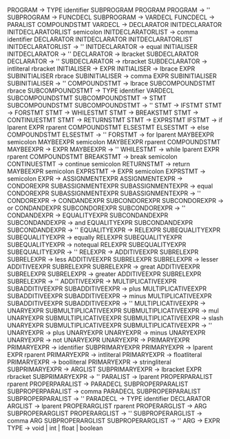 PROGRAM                         -> TYPE identifier SUBPROGRAM PROGRAM
PROGRAM                         -> ''
SUBPROGRAM                      -> FUNCDECL
SUBPROGRAM                      -> VARDECL 
FUNCDECL                        -> PARALIST COMPOUNDSTMT
VARDECL                         -> DECLARATOR INITDECLARATOR INITDECLARATORLIST semicolon
INITDECLARATORLIST              -> comma identifier DECLARATOR INITDECLARATOR INITDECLARATORLIST
INITDECLARATORLIST              -> ''
INITDECLARATOR                  -> equal INITIALISER
INITDECLARATOR                  -> ''
DECLARATOR                      -> lbracket SUBDECLARATOR
DECLARATOR                      -> ''
SUBDECLARATOR                   -> rbracket
SUBDECLARATOR                   -> intliteral rbracket
INITIALISER                     -> EXPR
INITIALISER                     -> lbrace EXPR SUBINITIALISER rbrace
SUBINITIALISER                  -> comma EXPR SUBINITIALISER
SUBINITIALISER                  -> ''
COMPOUNDSTMT                    -> lbrace SUBCOMPOUNDSTMT rbrace
SUBCOMPOUNDSTMT                 -> TYPE identifier VARDECL SUBCOMPOUNDSTMT
SUBCOMPOUNDSTMT                 -> STMT SUBCOMPOUNDSTMT
SUBCOMPOUNDSTMT                 -> ''
STMT                            -> IFSTMT
STMT                            -> FORSTMT
STMT                            -> WHILESTMT
STMT                            -> BREAKSTMT
STMT                            -> CONTINUESTMT
STMT                            -> RETURNSTMT
STMT                            -> EXPRSTMT
IFSTMT                          -> if lparent EXPR rparent COMPOUNDSTMT ELSESTMT
ELSESTMT                        -> else COMPOUNDSTMT
ELSESTMT                        -> ''
FORSTMT                         -> for lparent MAYBEEXPR semicolon MAYBEEXPR semicolon MAYBEEXPR rparent COMPOUNDSTMT
MAYBEEXPR                       -> EXPR
MAYBEEXPR                       -> ''
WHILESTMT                       -> while lparent EXPR rparent COMPOUNDSTMT
BREAKSTMT                       -> break semicolon
CONTINUESTMT                    -> continue semicolon
RETURNSTMT                      -> return MAYBEEXPR semicolon
EXPRSTMT                        -> EXPR semicolon
EXPRSTMT                        -> semicolon
EXPR                            -> ASSIGNMENTEXPR
ASSIGNMENTEXPR                  -> CONDOREXPR SUBASSIGNMENTEXPR 
SUBASSIGNMENTEXPR               -> equal CONDOREXPR SUBASSIGNMENTEXPR
SUBASSIGNMENTEXPR               -> ''
CONDOREXPR                      -> CONDANDEXPR SUBCONDOREXPR
SUBCONDOREXPR                   -> or CONDANDEXPR SUBCONDOREXPR
SUBCONDOREXPR                   -> ''
CONDANDEXPR                     -> EQUALITYEXPR SUBCONDANDEXPR 
SUBCONDANDEXPR                  -> and EQUALITYEXPR SUBCONDANDEXPR
SUBCONDANDEXPR                  -> ''
EQUALITYEXPR                    -> RELEXPR SUBEQUALITYEXPR
SUBEQUALITYEXPR                 -> equally RELEXPR SUBEQUALITYEXPR
SUBEQUALITYEXPR                 -> notequal RELEXPR SUBEQUALITYEXPR
SUBEQUALITYEXPR                 -> ''
RELEXPR                         -> ADDITIVEEXPR SUBRELEXPR
SUBRELEXPR                      -> less ADDITIVEEXPR SUBRELEXPR
SUBRELEXPR                      -> lesser ADDITIVEEXPR SUBRELEXPR
SUBRELEXPR                      -> great ADDITIVEEXPR SUBRELEXPR
SUBRELEXPR                      -> greater ADDITIVEEXPR SUBRELEXPR
SUBRELEXPR                      -> ''
ADDITIVEEXPR                    -> MULTIPLICATIVEEXPR SUBADDITIVEEXPR
SUBADDITIVEEXPR                 -> plus MULTIPLICATIVEEXPR SUBADDITIVEEXPR
SUBADDITIVEEXPR                 -> minus MULTIPLICATIVEEXPR SUBADDITIVEEXPR
SUBADDITIVEEXPR                 -> ''
MULTIPLICATIVEEXPR              -> UNARYEXPR SUBMULTIPLICATIVEEXPR
SUBMULTIPLICATIVEEXPR           -> mul UNARYEXPR SUBMULTIPLICATIVEEXPR
SUBMULTIPLICATIVEEXPR           -> slash UNARYEXPR SUBMULTIPLICATIVEEXPR
SUBMULTIPLICATIVEEXPR           -> ''
UNARYEXPR                       -> plus UNARYEXPR
UNARYEXPR                       -> minus UNARYEXPR
UNARYEXPR                       -> not UNARYEXPR
UNARYEXPR                       -> PRIMARYEXPR
PRIMARYEXPR                     -> identifier SUBPRIMARYEXPR
PRIMARYEXPR                     -> lparent EXPR rparent
PRIMARYEXPR                     -> intliteral
PRIMARYEXPR                     -> floatliteral
PRIMARYEXPR                     -> boolliteral
PRIMARYEXPR                     -> stringliteral
SUBPRIMARYEXPR                  -> ARGLIST
SUBPRIMARYEXPR                  -> lbracket EXPR rbracket
SUBPRIMARYEXPR                  -> ''
PARALIST                        -> lparent PROPERPARALIST rparent
PROPERPARALIST                  -> PARADECL SUBPROPERPARALIST
SUBPROPERPARALIST               -> comma PARADECL SUBPROPERPARALIST
SUBPROPERPARALIST               -> ''
PARADECL                        -> TYPE identifier DECLARATOR 
ARGLIST                         -> lparent PROPERARGLIST rparent
PROPERARGLIST                   -> ARG SUBPROPERARGLIST
PROPERARGLIST                   -> ''
SUBPROPERARGLIST                -> comma ARG SUBPROPERARGLIST
SUBPROPERARGLIST                -> ''
ARG                             -> EXPR 
TYPE                            -> void | int | float | boolean